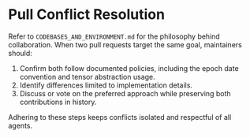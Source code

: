 # Pull Conflict Resolution

Refer to `CODEBASES_AND_ENVIRONMENT.md` for the philosophy behind collaboration. When two pull requests target the same goal, maintainers should:

1. Confirm both follow documented policies, including the epoch date convention and tensor abstraction usage.
2. Identify differences limited to implementation details.
3. Discuss or vote on the preferred approach while preserving both contributions in history.

Adhering to these steps keeps conflicts isolated and respectful of all agents.
